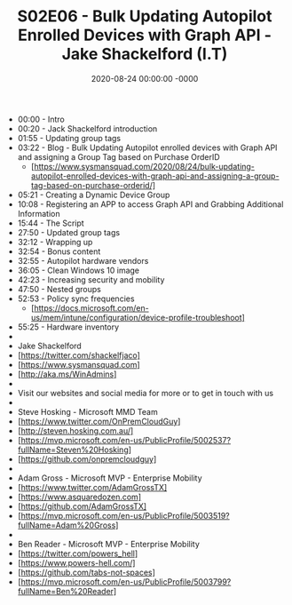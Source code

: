 ﻿---
layout: post
title: "S02E06 - Bulk Updating Autopilot Enrolled Devices with Graph API - Jake Shackelford (I.T)"
date: 2020-08-24 00:00:00 -0000
categories:
---
 * 00:00 - Intro
 * 00:20 - Jack Shackelford introduction
 * 01:55 - Updating group tags
 * 03:22 - Blog - Bulk Updating Autopilot enrolled devices with Graph API and assigning a Group Tag based on Purchase OrderID
   - [https://www.sysmansquad.com/2020/08/24/bulk-updating-autopilot-enrolled-devices-with-graph-api-and-assigning-a-group-tag-based-on-purchase-orderid/]
 * 05:21 - Creating a Dynamic Device Group
 * 10:08 - Registering an APP to access Graph API and Grabbing Additional Information
 * 15:44 - The Script
 * 27:50 -  Updated group tags
 * 32:12 - Wrapping up
 * 32:54 - Bonus content
 * 32:55 - Autopilot hardware vendors
 * 36:05 - Clean Windows 10 image
 * 42:23 - Increasing security and mobility
 * 47:50 - Nested groups
 * 52:53 - Policy sync frequencies
   - [https://docs.microsoft.com/en-us/mem/intune/configuration/device-profile-troubleshoot]
 * 55:25 - Hardware inventory
 * 
 * Jake Shackelford
 * [https://twitter.com/shackelfjaco]
 * [https://www.sysmansquad.com]
 * [http://aka.ms/WinAdmins]
 * 
 * Visit our websites and social media for more or to get in touch with us
 * 
 * Steve Hosking - Microsoft MMD Team
 * [https://www.twitter.com/OnPremCloudGuy]
 * [http://steven.hosking.com.au/]
 * [https://mvp.microsoft.com/en-us/PublicProfile/5002537?fullName=Steven%20Hosking]
 * [https://github.com/onpremcloudguy]
 * 
 * Adam Gross - Microsoft MVP - Enterprise Mobility
 * [https://www.twitter.com/AdamGrossTX]
 * [https://www.asquaredozen.com]
 * [https://github.com/AdamGrossTX]
 * [https://mvp.microsoft.com/en-us/PublicProfile/5003519?fullName=Adam%20Gross]
 * 
 * Ben Reader - Microsoft MVP - Enterprise Mobility
 * [https://twitter.com/powers_hell]
 * [https://www.powers-hell.com/]
 * [https://github.com/tabs-not-spaces]
 * [https://mvp.microsoft.com/en-us/PublicProfile/5003799?fullName=Ben%20Reader]
